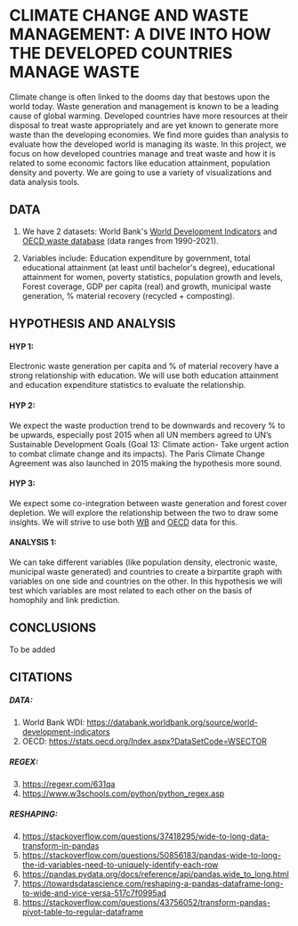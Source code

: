 # CLIMATE CHANGE AND WASTE MANAGEMENT: A DIVE INTO HOW THE DEVELOPED COUNTRIES MANAGE WASTE
Climate change is often linked to the dooms day that bestows upon the world today. Waste generation and management is known to be a leading cause of global warming. Developed countries have more resources at their disposal to treat waste appropriately and are yet known to generate more waste than the developing economies. We find more guides than analysis to evaluate how the developed world is managing its waste. In this project, we focus on how developed countries manage and treat waste and how it is related to some economic factors like education attainment, population density and poverty. We are going to use a variety of visualizations and data analysis tools. 
## DATA 
1. We have 2 datasets: World Bank's [World Development Indicators](https://databank.worldbank.org/source/world-development-indicators) and [OECD waste database](https://stats.oecd.org/Index.aspx?DataSetCode=WSECTOR) (data ranges from 1990-2021).

2. Variables include: Education expenditure by government, total educational attainment (at least until bachelor's degree), educational attainment for women, poverty statistics, population growth and levels, Forest coverage, GDP per capita (real) and growth, municipal waste generation, % material recovery (recycled + composting).

## HYPOTHESIS AND ANALYSIS
#### HYP 1: 
Electronic waste generation per capita and % of material recovery have a strong relationship with education. We will use both education attainment and education expenditure statistics to evaluate the relationship. 

#### HYP 2: 
We expect the waste production trend to be downwards and recovery % to be upwards, especially post 2015 when all UN members agreed to UN’s Sustainable Development Goals (Goal 13: Climate action- Take urgent action to combat climate change and its impacts). The Paris Climate Change Agreement was also launched in 2015 making the hypothesis more sound. 

#### HYP 3: 
We expect some co-integration between waste generation and forest cover depletion. We will explore the relationship between the two to draw some insights. We will strive to use both [WB](https://databank.worldbank.org/source/world-development-indicators) and [OECD](https://stats.oecd.org/Index.aspx?DataSetCode=WSECTOR) data for this.

#### ANALYSIS 1: 
We can take different variables (like population density, electronic waste, municipal waste generated) and countries to create a birpartite graph with variables on one side and countries on the other. In this hypothesis we will test which variables are most related to each other on the basis of homophily and link prediction. 

## CONCLUSIONS
To be added

## CITATIONS
##### DATA:
1. World Bank WDI: https://databank.worldbank.org/source/world-development-indicators
2. OECD: https://stats.oecd.org/Index.aspx?DataSetCode=WSECTOR

##### REGEX: 
3. https://regexr.com/631qa
4. https://www.w3schools.com/python/python_regex.asp

##### RESHAPING:
4. https://stackoverflow.com/questions/37418295/wide-to-long-data-transform-in-pandas
5. https://stackoverflow.com/questions/50856183/pandas-wide-to-long-the-id-variables-need-to-uniquely-identify-each-row
6. https://pandas.pydata.org/docs/reference/api/pandas.wide_to_long.html
7. https://towardsdatascience.com/reshaping-a-pandas-dataframe-long-to-wide-and-vice-versa-517c7f0995ad
8. https://stackoverflow.com/questions/43756052/transform-pandas-pivot-table-to-regular-dataframe

